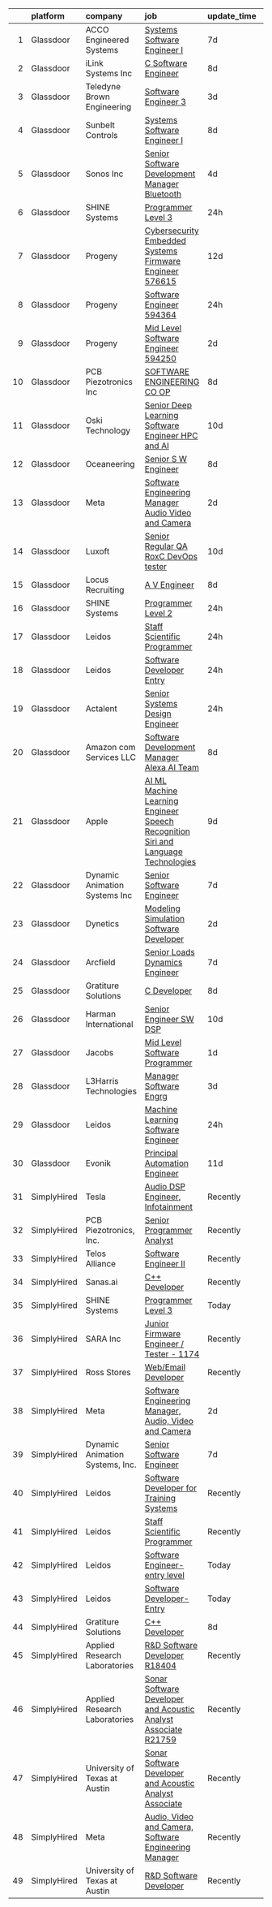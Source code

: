 

|    | platform    | company                         | job                                                                                                                                                                                                                                                                                                                                                                                                                                                                                                                                                                                                                                                                                                                                                                                                                                                                                                                                                                                                                                                                                                                                                                                                                                                                                                                                                                                                                                                                          | update_time   | location              |
|---:|:------------|:--------------------------------|:-----------------------------------------------------------------------------------------------------------------------------------------------------------------------------------------------------------------------------------------------------------------------------------------------------------------------------------------------------------------------------------------------------------------------------------------------------------------------------------------------------------------------------------------------------------------------------------------------------------------------------------------------------------------------------------------------------------------------------------------------------------------------------------------------------------------------------------------------------------------------------------------------------------------------------------------------------------------------------------------------------------------------------------------------------------------------------------------------------------------------------------------------------------------------------------------------------------------------------------------------------------------------------------------------------------------------------------------------------------------------------------------------------------------------------------------------------------------------------|:--------------|:----------------------|
|  1 | Glassdoor   | ACCO Engineered Systems         | [Systems Software Engineer I](https://www.glassdoor.com/partner/jobListing.htm?pos=123&ao=1136043&s=58&guid=000001830223a90190a2de11fa76237d&src=GD_JOB_AD&t=SR&vt=w&cs=1_cf4b02f8&cb=1662188235319&jobListingId=1008097368486&jrtk=3-0-1gc127a9aklut801-1gc127a9si7n3800-57f6178eae885cd2-)                                                                                                                                                                                                                                                                                                                                                                                                                                                                                                                                                                                                                                                                                                                                                                                                                                                                                                                                                                                                                                                                                                                                                                                 | 7d            | Azusa, CA             |
|  2 | Glassdoor   | iLink Systems Inc               | [C   Software Engineer](https://www.glassdoor.com/partner/jobListing.htm?pos=116&ao=1136043&s=58&guid=000001830223a90190a2de11fa76237d&src=GD_JOB_AD&t=SR&vt=w&ea=1&cs=1_e72f0322&cb=1662188235318&jobListingId=1008093948402&jrtk=3-0-1gc127a9aklut801-1gc127a9si7n3800-60cb20ccffb42bdf-)                                                                                                                                                                                                                                                                                                                                                                                                                                                                                                                                                                                                                                                                                                                                                                                                                                                                                                                                                                                                                                                                                                                                                                                  | 8d            | Remote                |
|  3 | Glassdoor   | Teledyne Brown Engineering      | [Software Engineer 3](https://www.glassdoor.com/partner/jobListing.htm?pos=124&ao=1136043&s=58&guid=000001830223a90190a2de11fa76237d&src=GD_JOB_AD&t=SR&vt=w&cs=1_88cfec3c&cb=1662188235319&jobListingId=1008103903070&jrtk=3-0-1gc127a9aklut801-1gc127a9si7n3800-167f0a9e37cd49ad-)                                                                                                                                                                                                                                                                                                                                                                                                                                                                                                                                                                                                                                                                                                                                                                                                                                                                                                                                                                                                                                                                                                                                                                                         | 3d            | Huntsville, AL        |
|  4 | Glassdoor   | Sunbelt Controls                | [Systems Software Engineer I](https://www.glassdoor.com/partner/jobListing.htm?pos=114&ao=1136043&s=58&guid=000001830223a90190a2de11fa76237d&src=GD_JOB_AD&t=SR&vt=w&cs=1_f788dc00&cb=1662188235318&jobListingId=1008094528170&jrtk=3-0-1gc127a9aklut801-1gc127a9si7n3800-ca9e57f26953670a-)                                                                                                                                                                                                                                                                                                                                                                                                                                                                                                                                                                                                                                                                                                                                                                                                                                                                                                                                                                                                                                                                                                                                                                                 | 8d            | Azusa, CA             |
|  5 | Glassdoor   | Sonos  Inc                      | [Senior Software Development Manager   Bluetooth](https://www.glassdoor.com/partner/jobListing.htm?pos=119&ao=1136043&s=58&guid=000001830223a90190a2de11fa76237d&src=GD_JOB_AD&t=SR&vt=w&cs=1_b46cc745&cb=1662188235318&jobListingId=1008101596522&jrtk=3-0-1gc127a9aklut801-1gc127a9si7n3800-2f7a172d2cdffa91-)                                                                                                                                                                                                                                                                                                                                                                                                                                                                                                                                                                                                                                                                                                                                                                                                                                                                                                                                                                                                                                                                                                                                                             | 4d            | Boston, MA            |
|  6 | Glassdoor   | SHINE Systems                   | [Programmer Level 3](https://www.glassdoor.com/partner/jobListing.htm?pos=109&ao=1136043&s=58&guid=000001830223a90190a2de11fa76237d&src=GD_JOB_AD&t=SR&vt=w&ea=1&cs=1_f3211a1b&cb=1662188235317&jobListingId=1008114863956&jrtk=3-0-1gc127a9aklut801-1gc127a9si7n3800-494a43996fc92e6e-)                                                                                                                                                                                                                                                                                                                                                                                                                                                                                                                                                                                                                                                                                                                                                                                                                                                                                                                                                                                                                                                                                                                                                                                     | 24h           | Bethesda, MD          |
|  7 | Glassdoor   | Progeny                         | [Cybersecurity Embedded Systems Firmware Engineer  576615 ](https://www.glassdoor.com/partner/jobListing.htm?pos=122&ao=1136043&s=58&guid=000001830223a90190a2de11fa76237d&src=GD_JOB_AD&t=SR&vt=w&cs=1_98be67d8&cb=1662188235318&jobListingId=1008084335081&jrtk=3-0-1gc127a9aklut801-1gc127a9si7n3800-f26ff092426987d8-)                                                                                                                                                                                                                                                                                                                                                                                                                                                                                                                                                                                                                                                                                                                                                                                                                                                                                                                                                                                                                                                                                                                                                   | 12d           | Manassas, VA          |
|  8 | Glassdoor   | Progeny                         | [Software Engineer  594364 ](https://www.glassdoor.com/partner/jobListing.htm?pos=112&ao=1136043&s=58&guid=000001830223a90190a2de11fa76237d&src=GD_JOB_AD&t=SR&vt=w&cs=1_0157c13c&cb=1662188235317&jobListingId=1008114124100&jrtk=3-0-1gc127a9aklut801-1gc127a9si7n3800-d0292f7b208eaa71-)                                                                                                                                                                                                                                                                                                                                                                                                                                                                                                                                                                                                                                                                                                                                                                                                                                                                                                                                                                                                                                                                                                                                                                                  | 24h           | California, MD        |
|  9 | Glassdoor   | Progeny                         | [Mid Level Software Engineer  594250 ](https://www.glassdoor.com/partner/jobListing.htm?pos=113&ao=1136043&s=58&guid=000001830223a90190a2de11fa76237d&src=GD_JOB_AD&t=SR&vt=w&cs=1_c3ac1894&cb=1662188235318&jobListingId=1008107027888&jrtk=3-0-1gc127a9aklut801-1gc127a9si7n3800-2b2924d642aa877e-)                                                                                                                                                                                                                                                                                                                                                                                                                                                                                                                                                                                                                                                                                                                                                                                                                                                                                                                                                                                                                                                                                                                                                                        | 2d            | Port Orchard, WA      |
| 10 | Glassdoor   | PCB Piezotronics  Inc           | [SOFTWARE ENGINEERING CO OP](https://www.glassdoor.com/partner/jobListing.htm?pos=108&ao=1136043&s=58&guid=000001830223a90190a2de11fa76237d&src=GD_JOB_AD&t=SR&vt=w&cs=1_9d78c49a&cb=1662188235317&jobListingId=1008094856568&jrtk=3-0-1gc127a9aklut801-1gc127a9si7n3800-850bf3205abda5f3-)                                                                                                                                                                                                                                                                                                                                                                                                                                                                                                                                                                                                                                                                                                                                                                                                                                                                                                                                                                                                                                                                                                                                                                                  | 8d            | Cincinnati, OH        |
| 11 | Glassdoor   | Oski Technology                 | [Senior Deep Learning Software Engineer  HPC and AI](https://www.glassdoor.com/partner/jobListing.htm?pos=127&ao=1136043&s=58&guid=000001830223a90190a2de11fa76237d&src=GD_JOB_AD&t=SR&vt=w&cs=1_b19271f6&cb=1662188235319&jobListingId=1008089700647&jrtk=3-0-1gc127a9aklut801-1gc127a9si7n3800-415153a12d672d19-)                                                                                                                                                                                                                                                                                                                                                                                                                                                                                                                                                                                                                                                                                                                                                                                                                                                                                                                                                                                                                                                                                                                                                          | 10d           | Santa Clara, CA       |
| 12 | Glassdoor   | Oceaneering                     | [Senior S W Engineer](https://www.glassdoor.com/partner/jobListing.htm?pos=125&ao=1136043&s=58&guid=000001830223a90190a2de11fa76237d&src=GD_JOB_AD&t=SR&vt=w&cs=1_9ee6ee72&cb=1662188235319&jobListingId=1008095513168&jrtk=3-0-1gc127a9aklut801-1gc127a9si7n3800-d17c4a4ab98199f6-)                                                                                                                                                                                                                                                                                                                                                                                                                                                                                                                                                                                                                                                                                                                                                                                                                                                                                                                                                                                                                                                                                                                                                                                         | 8d            | Clear Lake Shores, TX |
| 13 | Glassdoor   | Meta                            | [Software Engineering Manager  Audio  Video and Camera](https://www.glassdoor.com/partner/jobListing.htm?pos=103&ao=1110586&s=58&guid=000001830223a90190a2de11fa76237d&src=GD_JOB_AD&t=SR&vt=w&cs=1_9a2cb8d2&cb=1662188235317&jobListingId=1008107989408&cpc=654405A9B1E0A9F5&jrtk=3-0-1gc127a9aklut801-1gc127a9si7n3800-bf6dd54ba3a174c1--6NYlbfkN0DYl4UJW4r1Vl7FEn6T9F-rD9lpC-0oMJVSiWjK_MGUd8e8cHXcpv6KPyjLHZEfqkXwCrjci5IV6TR36tz9rqfgBZWX59j_hBP6r-nBUFIjc8cFKK_WS3vr_R_NQajNLdFQAbY89zkmF79CojFZbhQl_2ABBNWitdqEkqzyBOVg_OnxRZzJSyqcV69Bg-Odt0kqKP_HZUDjwDB8HgZt0O_47OUxFDvy0O2-Cat4XscFmHHtDkKY_Iz6Um_uP-WWfyXrSF6DMGG3zfO6KMbwS3BrVWcLnKNky8HgW7g0ph6MsKUWm-49MaQHN3o6u2WP1ASpquaTGYdYt75ltKhvQmlig1D69L3PGlAZmDoDsBDnJjwt2o1hg4H-HpJBy9DxwUco-kb2HrgL8fXlPFRGiEr158Gz295tErVpTyfA-9c-QGr9OC2oHvo8zu-DQ7hlIpc5xV942G5g-V_2fi_n5pSOLQJyKP9UIRvv8QlnDPw0x8IhOfTtFYsOHFfohxMokWNpcUPI102E4pGMQY-yMGiftbx5orI2myHaxWMmukz8cNefioyQCEx_z5FP-W0Yp8a7pEDqOsF9wktNHG9EI7b0IvbIpuifcJVqoIE-sIvFYVfwrq2ZhVGFdNy8ZUlcFdSYtG4UzOw-N1P_GIO4UXDV7jjLUDSoVJBQhpTHutwrwc89pACz0XwTst8oSVEffQ-ejg6kkloNnW3FnOrh-UsuJGPCyovQNMe0FRfwayD3bN0UrdrgzDJ346_kD6pwkmBoI6dmR9punljuNf6cOv5vzfXtL9X2uGy2NeseTQSiLl_aQ0OjY2jP3boy2cIy8kfMtLDipvqmAMXLbSpgg-9P9YgYGmzjYgCtKPOZVFC7GV7d7DpeVYJpRXPzQeqUsq1aN4SVW5-IqY_ybHWOk4q0eWGWpZkNmN-ueZlQK8at3e-b-twUA5kbweTKoK8ig4gAiR18SjX-fe0UAIUQ36JpzRj11zZmSd1w1mO3CKwXOrPGuYGj6u2rPj0p5ERrGJC6qxlrdd7Lvxm1dIOM9cGPkpUPIp4WqWx3wFuzpoK8IPkNaEUgT6ij)  | 2d            | Burlingame, CA        |
| 14 | Glassdoor   | Luxoft                          | [Senior Regular QA  RoxC DevOps tester ](https://www.glassdoor.com/partner/jobListing.htm?pos=130&ao=1136043&s=58&guid=000001830223a90190a2de11fa76237d&src=GD_JOB_AD&t=SR&vt=w&cs=1_db2f326c&cb=1662188235319&jobListingId=1008088764341&jrtk=3-0-1gc127a9aklut801-1gc127a9si7n3800-2ad273381694740b-)                                                                                                                                                                                                                                                                                                                                                                                                                                                                                                                                                                                                                                                                                                                                                                                                                                                                                                                                                                                                                                                                                                                                                                      | 10d           | Houston, TX           |
| 15 | Glassdoor   | Locus Recruiting                | [A V Engineer](https://www.glassdoor.com/partner/jobListing.htm?pos=105&ao=1110586&s=58&guid=000001830223a90190a2de11fa76237d&src=GD_JOB_AD&t=SR&vt=w&ea=1&cs=1_7790e9d1&cb=1662188235317&jobListingId=1008093955917&cpc=654405A9B1E0A9F5&jrtk=3-0-1gc127a9aklut801-1gc127a9si7n3800-ff4ecfd93e5a14ea--6NYlbfkN0CgImhk5fJGw6dJci_vsCP1QG2C4QL_KrKL3l_9WzjIuWgMVKsJbh9UUP2umljik0HMuB9YoHZRaI8v_OQZdTLmh1--6jmxHoWGi3LG8Y4dUcNJgnuYUGjZNLOZZ2oS-5hGw_KADJlZy9l47NswAXmstLYybxP5uT2yrdPYnGDyOhfQ86cqzoAGuXK-NQCqAK5pOUh00PaK8GrX2jUdY5TAaeeT3j6I4wEsTPI28h6cHud0TApjH0fuNMNcC33cGNG_02CAnj-SzFdbF_8zxOoApo9eFOGM5Nvs4phexBXG7nnR2P6KJwMCkhNwFqtFkxk0HOzH6NwSV-kx2_o88E-DheQfFEtp6ZO74o4Ks3qh0RGl5AeXgjY8yhlXVm1EeNvqNzPpAxpxBCMR9I4r0Hz07emeHQN3HVhTcEF-LgKXm8i3PN0LaCY0m1xSqRdwaNz9tFNvbU5AVQNUtdEsHYWuq7oM5hVdkR8EPqmyZ12Iv9YRzmIF0rvM)                                                                                                                                                                                                                                                                                                                                                                                                                                                                                                                                                                                                                                      | 8d            | Saint Louis, MO       |
| 16 | Glassdoor   | SHINE Systems                   | [Programmer Level 2](https://www.glassdoor.com/partner/jobListing.htm?pos=110&ao=1136043&s=58&guid=000001830223a90190a2de11fa76237d&src=GD_JOB_AD&t=SR&vt=w&cs=1_c3855e2d&cb=1662188235317&jobListingId=1008114863901&jrtk=3-0-1gc127a9aklut801-1gc127a9si7n3800-8d32ac5374fd15ce-)                                                                                                                                                                                                                                                                                                                                                                                                                                                                                                                                                                                                                                                                                                                                                                                                                                                                                                                                                                                                                                                                                                                                                                                          | 24h           | Bethesda, MD          |
| 17 | Glassdoor   | Leidos                          | [Staff Scientific Programmer](https://www.glassdoor.com/partner/jobListing.htm?pos=115&ao=1136043&s=58&guid=000001830223a90190a2de11fa76237d&src=GD_JOB_AD&t=SR&vt=w&cs=1_7fbde4e4&cb=1662188235318&jobListingId=1008114265250&jrtk=3-0-1gc127a9aklut801-1gc127a9si7n3800-1db047aca6211fd4-)                                                                                                                                                                                                                                                                                                                                                                                                                                                                                                                                                                                                                                                                                                                                                                                                                                                                                                                                                                                                                                                                                                                                                                                 | 24h           | Bethesda, MD          |
| 18 | Glassdoor   | Leidos                          | [Software Developer  Entry](https://www.glassdoor.com/partner/jobListing.htm?pos=106&ao=1136043&s=58&guid=000001830223a90190a2de11fa76237d&src=GD_JOB_AD&t=SR&vt=w&cs=1_825a86c5&cb=1662188235317&jobListingId=1008114309415&jrtk=3-0-1gc127a9aklut801-1gc127a9si7n3800-2b9381d73996060a-)                                                                                                                                                                                                                                                                                                                                                                                                                                                                                                                                                                                                                                                                                                                                                                                                                                                                                                                                                                                                                                                                                                                                                                                   | 24h           | Bethesda, MD          |
| 19 | Glassdoor   | Actalent                        | [Senior Systems Design Engineer](https://www.glassdoor.com/partner/jobListing.htm?pos=104&ao=1110586&s=58&guid=000001830223a90190a2de11fa76237d&src=GD_JOB_AD&t=SR&vt=w&ea=1&cs=1_766b962f&cb=1662188235317&jobListingId=1008114848893&cpc=B101C867B3EF2D75&jrtk=3-0-1gc127a9aklut801-1gc127a9si7n3800-412b66006b682c75--6NYlbfkN0ChYVx_I3yfZ_JDY3EFoivtqvi_stwnZ_kRt8Dowt_l_d1ydueao4NE-oUleRJ4yhjPp1siZD5EE8s_iig6ulvsPYCk9JvHNrhSUhte11OvzM3TSGLAX4VakrRoImjHtqx0fe-uour-HQFbYsH1ikq7HHQA0MikOipbs2UNsBwb58U4V9c1roZwmaI61FZrEncKYsJfLm37TIk8mcYmNjt31Z3MpnhbEWETMlg2Dptbdtrvmk904AQXhKomjliF2mj2pdZWtpRqcR5M268RVMZLvm00u0FcshYWUwg449r5io2-tQVEqhXm81MRiX44nxQF53OXkq-WltaYb3A5mGOz2xi31x1uFuXk-GWiDliMqW1Dm51vVbfJdIH7W11Levm2YK6TWWUbhXd7zIDbwjji6d38vkHeccUSK_fuLvOiw310siaeFF4O41SCMQJrfiFS29SuReYaaU-hMw29HYRU25_UjOg0QLRmOxA6OAfc2Jj9eQmaS77W7RwuDfjUXobIzc8xgkVDQnpgnALhqxaLLdBZiHEIplnR-SKzOFHDR_dCYgpLs1Ikz--7m1En1olCu2T1Q_WZ_s1NXeYfyqql0Yj0Ld66cOixXamqALidX33rU7MWNjD9u-o8TSuH_Qm19cPZfoBnlVMHzT_-J6ra03FS4rI7hlmNRy4uQnxoVLklr95XM6zbGjTnSJUENzTaC0-g-4VEFtlhlgEm-iM5sZQ-Tw25tKJ4yZjhnFLFx33UKqFJVMBKOUUh_Tc2qcAOFa70vdajT2s3DZNDAmC7rx80q5P5qVBfm9jJHdAx8PTq8Nmyh0Re_Sw7-TSJ8rD9j7E6BR2OWBFC16RV7hehI7eNNBfj382J1cUpi5vD72VGvM8p46iNkPe8XZyYdzTaQ3o0C6-Gk9PrYVdM_tiZ9KilKSkNIP_TN-V7YnaC1umrHIbgtPM8MM3nz_VCIUkj9ip2F-LNEq0XmdXKctL64BOZUrVgSKzFLbJtxLjM8g%3D%3D)                                                                                        | 24h           | Eden Prairie, MN      |
| 20 | Glassdoor   | Amazon com Services LLC         | [Software Development Manager  Alexa AI Team](https://www.glassdoor.com/partner/jobListing.htm?pos=126&ao=1136043&s=58&guid=000001830223a90190a2de11fa76237d&src=GD_JOB_AD&t=SR&vt=w&cs=1_9ec203b4&cb=1662188235319&jobListingId=1008093003319&jrtk=3-0-1gc127a9aklut801-1gc127a9si7n3800-18867b19135356d2-)                                                                                                                                                                                                                                                                                                                                                                                                                                                                                                                                                                                                                                                                                                                                                                                                                                                                                                                                                                                                                                                                                                                                                                 | 8d            | Washington, DC        |
| 21 | Glassdoor   | Apple                           | [AI ML   Machine Learning Engineer  Speech Recognition   Siri and Language Technologies](https://www.glassdoor.com/partner/jobListing.htm?pos=102&ao=1110586&s=58&guid=000001830223a90190a2de11fa76237d&src=GD_JOB_AD&t=SR&vt=w&cs=1_03e6fd14&cb=1662188235316&jobListingId=1008090134116&cpc=D69957E0862862E0&jrtk=3-0-1gc127a9aklut801-1gc127a9si7n3800-95ab63b9527761d3--6NYlbfkN0BvKrLyj5gPmtZO9T8euul8TCxuuKNOtzRJOomxnwSEodTz2Bc-sPZlm1JPYWoVnTHj-LBNUeZkph7mE8J9ma03TjJR_X3BK8QfNal74vELMKR6dfEaVunc6X7WjMzzPCmN5e_cneV7ZrJ2Wm2mWX4Hzg_kIZaVgHZZTQqseGMIrtinZ4nyBpSfvf0Jplu9OHE7LRe4hEkQeIdKJDekGPdBCLUl24VepnXwnT5g-mHqhnuZPxb_EWvRrqF3q0yXby0egpQMU3dfet7BQzEogOLLzkcI1wgLl9PSPcoO6jSF6uLfNy8BReWJofnjr3VPdC1-F1TnDBjevyZXk-zXLe3dVdXkK2ztvEc6MILu6jZmKUoGpJ01KNPZNZsBSw4U_vgFp1WqcCiuayQH7XKpDuD5BLqNgAssGhexDiwqhkgGHqVXEUArG5Pw3TVXqHoCfmBu8ZoJFYAIbJ7zqTxd98-IUjqjvIFsygctk2sWPt_XGUvGwGCZlQknJbS8WjzKPj3UvouiIWmzLeDnRrnqk1d_b8ew7xfYCu22K20kyXCiH2PPZ-laB-2g7q0MLZRF5K_E1OPiKYI47mBNBAwqLwNHLtxJzv81eUoIpz-EZt5l2xG0bC7V5mmmKS6JfjNPalvDlw9lFOMYjJVl50zCQ8fBtsk6kQJ5DH5H2uElpNFB0zKyY_awbNgYT_c9URcc46e-d6JLXW0ADltHjyEV9Pwzq2_w3ix-o7Zr_8JGpw1RtRx_0_pU8o3o5lcSyan5ucJEhul2Tj_c8W8ykuQ6bqQwGUp75rRz8kVDiQh2PMosmOgSQTXa2s7lCfqNPOWBy20O-LHJAa_YwUSXTZl2ugSwi1KIKlmlYqZjnTtHWhLJ6EIQwhPOlN56GdyDzDbzc9AeJVJT8uCZZHOViqWV2F-yqONoBvWR4ddmsRGCycxqMcw6Y1P5Ngz-kdqBcP2UsF5rcvsJRimvhNbLMHtmtvznUIyXz97ijCKwH1YmTIU9sicWpK1yuG8LJ8qze1VJNyDmkzCE4uOSCqfWA_T7rO65) | 9d            | Cambridge, MA         |
| 22 | Glassdoor   | Dynamic Animation Systems  Inc  | [Senior Software Engineer](https://www.glassdoor.com/partner/jobListing.htm?pos=101&ao=1110586&s=58&guid=000001830223a90190a2de11fa76237d&src=GD_JOB_AD&t=SR&vt=w&ea=1&cs=1_ce70f9bb&cb=1662188235316&jobListingId=1008097022519&cpc=D910AC0D9B8C6152&jrtk=3-0-1gc127a9aklut801-1gc127a9si7n3800-2cf94e30b6641f6d--6NYlbfkN0AOawT6mZh71eUfwBEuCSRq1zKoNsSWxY309hsujAVdQcpfBDKP4FIDB7DEblwyfrK8h4uhhYLUm3GRayL8jG9Bh_qcy3bRdR1rChF4LaBEmD-4ev_N7YeTNqFnwqjcMSODbR7CAV-dQhjIcv0p8z1swvJjFK6VUNTWHBVRZGr9YIistDfNQ979gVoSTMiAIMYBsFqmeEF3MvKarbpkCOz00Hk51BaWPvdwavaJvY1jVz7xoLlBOB1P_3-FatmgMQxBXgMY1eVOeEuCS7waq3o1CIEANIKP9Nk774uKa_VYH7oFKl2TnrpmKic9_vLgc6UF-ixinKQ46Yv5VIUHxGX9PA0K8c_bRmcOqdngcY_PavQK5MbTBjib5P9Z2qcwnYk7PMpkqQoAM193vTittvY7xfXH3bJY7lqa-HrXlEPdWfL_bln-UmNXheH3WRU79-9gtg3-ncCPUJlVIEMOJb1zM9CIbot7f_115FzcfVtUSTkWah1yYe3Vm0CnFHYdGUE%3D)                                                                                                                                                                                                                                                                                                                                                                                                                                                                                                                                                                                                            | 7d            | Bethesda, MD          |
| 23 | Glassdoor   | Dynetics                        | [Modeling   Simulation Software Developer](https://www.glassdoor.com/partner/jobListing.htm?pos=111&ao=1136043&s=58&guid=000001830223a90190a2de11fa76237d&src=GD_JOB_AD&t=SR&vt=w&cs=1_ebb694f2&cb=1662188235317&jobListingId=1008107016113&jrtk=3-0-1gc127a9aklut801-1gc127a9si7n3800-9fe05424e5d80326-)                                                                                                                                                                                                                                                                                                                                                                                                                                                                                                                                                                                                                                                                                                                                                                                                                                                                                                                                                                                                                                                                                                                                                                    | 2d            | Huntsville, AL        |
| 24 | Glassdoor   | Arcfield                        | [Senior Loads   Dynamics Engineer](https://www.glassdoor.com/partner/jobListing.htm?pos=129&ao=1136043&s=58&guid=000001830223a90190a2de11fa76237d&src=GD_JOB_AD&t=SR&vt=w&cs=1_79e5d8e7&cb=1662188235319&jobListingId=1008097696866&jrtk=3-0-1gc127a9aklut801-1gc127a9si7n3800-34fcbb7c588bc6c1-)                                                                                                                                                                                                                                                                                                                                                                                                                                                                                                                                                                                                                                                                                                                                                                                                                                                                                                                                                                                                                                                                                                                                                                            | 7d            | Brook Park, OH        |
| 25 | Glassdoor   | Gratiture Solutions             | [C   Developer](https://www.glassdoor.com/partner/jobListing.htm?pos=107&ao=1136043&s=58&guid=000001830223a90190a2de11fa76237d&src=GD_JOB_AD&t=SR&vt=w&ea=1&cs=1_4c4d41ef&cb=1662188235317&jobListingId=1008094540011&jrtk=3-0-1gc127a9aklut801-1gc127a9si7n3800-77ac20365027f3a3-)                                                                                                                                                                                                                                                                                                                                                                                                                                                                                                                                                                                                                                                                                                                                                                                                                                                                                                                                                                                                                                                                                                                                                                                          | 8d            | Remote                |
| 26 | Glassdoor   | Harman International            | [Senior Engineer  SW DSP](https://www.glassdoor.com/partner/jobListing.htm?pos=120&ao=1136043&s=58&guid=000001830223a90190a2de11fa76237d&src=GD_JOB_AD&t=SR&vt=w&cs=1_19c157a6&cb=1662188235318&jobListingId=1008089124378&jrtk=3-0-1gc127a9aklut801-1gc127a9si7n3800-d3dc39bc50705c8b-)                                                                                                                                                                                                                                                                                                                                                                                                                                                                                                                                                                                                                                                                                                                                                                                                                                                                                                                                                                                                                                                                                                                                                                                     | 10d           | Novi, MI              |
| 27 | Glassdoor   | Jacobs                          | [Mid Level Software Programmer](https://www.glassdoor.com/partner/jobListing.htm?pos=118&ao=1136043&s=58&guid=000001830223a90190a2de11fa76237d&src=GD_JOB_AD&t=SR&vt=w&cs=1_056658c4&cb=1662188235318&jobListingId=1008109797686&jrtk=3-0-1gc127a9aklut801-1gc127a9si7n3800-93ed135cb0a438e8-)                                                                                                                                                                                                                                                                                                                                                                                                                                                                                                                                                                                                                                                                                                                                                                                                                                                                                                                                                                                                                                                                                                                                                                               | 1d            | Tullahoma, TN         |
| 28 | Glassdoor   | L3Harris Technologies           | [Manager  Software Engrg](https://www.glassdoor.com/partner/jobListing.htm?pos=121&ao=1136043&s=58&guid=000001830223a90190a2de11fa76237d&src=GD_JOB_AD&t=SR&vt=w&cs=1_efbb5b75&cb=1662188235318&jobListingId=1008103248728&jrtk=3-0-1gc127a9aklut801-1gc127a9si7n3800-49e26382a2a12793-)                                                                                                                                                                                                                                                                                                                                                                                                                                                                                                                                                                                                                                                                                                                                                                                                                                                                                                                                                                                                                                                                                                                                                                                     | 3d            | California            |
| 29 | Glassdoor   | Leidos                          | [Machine Learning Software Engineer](https://www.glassdoor.com/partner/jobListing.htm?pos=117&ao=1136043&s=58&guid=000001830223a90190a2de11fa76237d&src=GD_JOB_AD&t=SR&vt=w&cs=1_788c7cca&cb=1662188235318&jobListingId=1008114325397&jrtk=3-0-1gc127a9aklut801-1gc127a9si7n3800-bf4d2cb1de72a3c1-)                                                                                                                                                                                                                                                                                                                                                                                                                                                                                                                                                                                                                                                                                                                                                                                                                                                                                                                                                                                                                                                                                                                                                                          | 24h           | Arlington, VA         |
| 30 | Glassdoor   | Evonik                          | [Principal Automation Engineer](https://www.glassdoor.com/partner/jobListing.htm?pos=128&ao=1136043&s=58&guid=000001830223a90190a2de11fa76237d&src=GD_JOB_AD&t=SR&vt=w&cs=1_d143bb1e&cb=1662188235319&jobListingId=1008085893965&jrtk=3-0-1gc127a9aklut801-1gc127a9si7n3800-4085108a0dc58fc7-)                                                                                                                                                                                                                                                                                                                                                                                                                                                                                                                                                                                                                                                                                                                                                                                                                                                                                                                                                                                                                                                                                                                                                                               | 11d           | Lafayette, IN         |
| 31 | SimplyHired | Tesla                           | [Audio DSP Engineer, Infotainment](https://www.simplyhired.com/job/TCu5dfyQ5a2i0gok_RJeBsz7z7UEdN-bb8A7kWTNNXGdZ-z-ZTi9pQ?q=acoustic+developer)                                                                                                                                                                                                                                                                                                                                                                                                                                                                                                                                                                                                                                                                                                                                                                                                                                                                                                                                                                                                                                                                                                                                                                                                                                                                                                                              | Recently      | Palo Alto, CA         |
| 32 | SimplyHired | PCB Piezotronics, Inc.          | [Senior Programmer Analyst](https://www.simplyhired.com/job/eQBYwWiHkxugufpP5RasTROUJ8GSCTQyB7il0JPt8M58snoQJ9LUjQ?q=acoustic+developer)                                                                                                                                                                                                                                                                                                                                                                                                                                                                                                                                                                                                                                                                                                                                                                                                                                                                                                                                                                                                                                                                                                                                                                                                                                                                                                                                     | Recently      | Depew, NY             |
| 33 | SimplyHired | Telos Alliance                  | [Software Engineer II](https://www.simplyhired.com/job/kZV61agVwkyatDwMDME2qzHjMH0qxJ0TKghEY8Q5euA1eovU2CLQnQ?q=acoustic+developer)                                                                                                                                                                                                                                                                                                                                                                                                                                                                                                                                                                                                                                                                                                                                                                                                                                                                                                                                                                                                                                                                                                                                                                                                                                                                                                                                          | Recently      | United States         |
| 34 | SimplyHired | Sanas.ai                        | [C++ Developer](https://www.simplyhired.com/job/OfOrk2GK8qtkXIcNYByn2PuJplYGhQ13uZQ6Ml5U-ypgUB5Y4bvF1Q?q=acoustic+developer)                                                                                                                                                                                                                                                                                                                                                                                                                                                                                                                                                                                                                                                                                                                                                                                                                                                                                                                                                                                                                                                                                                                                                                                                                                                                                                                                                 | Recently      | Remote                |
| 35 | SimplyHired | SHINE Systems                   | [Programmer Level 3](https://www.simplyhired.com/job/88P5OFJ08UUI20pfiOEElJs2bnRZ0ASQ2AtG43cooUW9kNRzKdsL8g?q=acoustic+developer)                                                                                                                                                                                                                                                                                                                                                                                                                                                                                                                                                                                                                                                                                                                                                                                                                                                                                                                                                                                                                                                                                                                                                                                                                                                                                                                                            | Today         | Bethesda, MD          |
| 36 | SimplyHired | SARA Inc                        | [Junior Firmware Engineer / Tester - 1174](https://www.simplyhired.com/job/Ewvlq-O8OrVgZoWDIhL274Lu0w75ObFRgVcw_yw6TUCyM1_tzlDW7g?q=acoustic+developer)                                                                                                                                                                                                                                                                                                                                                                                                                                                                                                                                                                                                                                                                                                                                                                                                                                                                                                                                                                                                                                                                                                                                                                                                                                                                                                                      | Recently      | Colorado Springs, CO  |
| 37 | SimplyHired | Ross Stores                     | [Web/Email Developer](https://www.simplyhired.com/job/iapHcCXyBAwSCQxFgqTzcH6pCeCWlT5U6RhkIjo60dultz2bPETatw?q=acoustic+developer)                                                                                                                                                                                                                                                                                                                                                                                                                                                                                                                                                                                                                                                                                                                                                                                                                                                                                                                                                                                                                                                                                                                                                                                                                                                                                                                                           | Recently      | Dublin, CA            |
| 38 | SimplyHired | Meta                            | [Software Engineering Manager, Audio, Video and Camera](https://www.simplyhired.com/job/AcPc5DUPNYj9CMf6xW8n3d6KbxKPxsL_pcHtarR3Yd9d8AKAG_9DPA?q=acoustic+developer)                                                                                                                                                                                                                                                                                                                                                                                                                                                                                                                                                                                                                                                                                                                                                                                                                                                                                                                                                                                                                                                                                                                                                                                                                                                                                                         | 2d            | Remote                |
| 39 | SimplyHired | Dynamic Animation Systems, Inc. | [Senior Software Engineer](https://www.simplyhired.com/job/AzssRDbf5igdq8fjkSjvzuWmDw_CyAuhZOcQrBC3CQsh09Ddu7iG1Q?q=acoustic+developer)                                                                                                                                                                                                                                                                                                                                                                                                                                                                                                                                                                                                                                                                                                                                                                                                                                                                                                                                                                                                                                                                                                                                                                                                                                                                                                                                      | 7d            | Bethesda, MD          |
| 40 | SimplyHired | Leidos                          | [Software Developer for Training Systems](https://www.simplyhired.com/job/bkZMqLcMEW3WoKMF4vv5LTlDXVzHoXRsF35WIS_tZNhHme0iBV-Cow?q=acoustic+developer)                                                                                                                                                                                                                                                                                                                                                                                                                                                                                                                                                                                                                                                                                                                                                                                                                                                                                                                                                                                                                                                                                                                                                                                                                                                                                                                       | Recently      | Bethesda, MD          |
| 41 | SimplyHired | Leidos                          | [Staff Scientific Programmer](https://www.simplyhired.com/job/GNbhlB7-Uc2eQlyNGjE87jjN9fhs_0AC_FMmdKmdJzhKOfWyK-2yuA?q=acoustic+developer)                                                                                                                                                                                                                                                                                                                                                                                                                                                                                                                                                                                                                                                                                                                                                                                                                                                                                                                                                                                                                                                                                                                                                                                                                                                                                                                                   | Recently      | Bethesda, MD          |
| 42 | SimplyHired | Leidos                          | [Software Engineer- entry level](https://www.simplyhired.com/job/Az5T0epSSCPR4XV7ajlOEo-A-9r5_k74JX5R6cCBLGfq_-y5m99KRg?q=acoustic+developer)                                                                                                                                                                                                                                                                                                                                                                                                                                                                                                                                                                                                                                                                                                                                                                                                                                                                                                                                                                                                                                                                                                                                                                                                                                                                                                                                | Today         | Bethesda, MD          |
| 43 | SimplyHired | Leidos                          | [Software Developer- Entry](https://www.simplyhired.com/job/OMt6vZk5JeJAtZd3_3AKdJWbvrBfdKa6bpt0Tl_hJw-ZvKWKZccq1Q?q=acoustic+developer)                                                                                                                                                                                                                                                                                                                                                                                                                                                                                                                                                                                                                                                                                                                                                                                                                                                                                                                                                                                                                                                                                                                                                                                                                                                                                                                                     | Today         | Bethesda, MD          |
| 44 | SimplyHired | Gratiture Solutions             | [C++ Developer](https://www.simplyhired.com/job/gLdS7TlxgJv6w6Jqu9bmi4KwhN9IwqX-SrFOKvDJP8TR1KwI8gsJyw?q=acoustic+developer)                                                                                                                                                                                                                                                                                                                                                                                                                                                                                                                                                                                                                                                                                                                                                                                                                                                                                                                                                                                                                                                                                                                                                                                                                                                                                                                                                 | 8d            | Remote                |
| 45 | SimplyHired | Applied Research Laboratories   | [R&D Software Developer R18404](https://www.simplyhired.com/job/iYsUoC4YVp2iNY6b_JtpfN9L4H2iAgnSxyEYjA8MjR38__eDQ3Tw0g?q=acoustic+developer)                                                                                                                                                                                                                                                                                                                                                                                                                                                                                                                                                                                                                                                                                                                                                                                                                                                                                                                                                                                                                                                                                                                                                                                                                                                                                                                                 | Recently      | Austin, TX            |
| 46 | SimplyHired | Applied Research Laboratories   | [Sonar Software Developer and Acoustic Analyst Associate R21759](https://www.simplyhired.com/job/Kjonhx6rqotT16KInNpdD1g1AD-YHGpBOYmlTLUpOzjO1-0c3CDpJg?q=acoustic+developer)                                                                                                                                                                                                                                                                                                                                                                                                                                                                                                                                                                                                                                                                                                                                                                                                                                                                                                                                                                                                                                                                                                                                                                                                                                                                                                | Recently      | Austin, TX            |
| 47 | SimplyHired | University of Texas at Austin   | [Sonar Software Developer and Acoustic Analyst Associate](https://www.simplyhired.com/job/G6MGPKPgcpavQ_-zy-lkoVJ1WVl1gKkEFvxcG1plaIkhkbEhWdhHOA?q=acoustic+developer)                                                                                                                                                                                                                                                                                                                                                                                                                                                                                                                                                                                                                                                                                                                                                                                                                                                                                                                                                                                                                                                                                                                                                                                                                                                                                                       | Recently      | Austin, TX            |
| 48 | SimplyHired | Meta                            | [Audio, Video and Camera, Software Engineering Manager](https://www.simplyhired.com/job/_oYuKuEo9Z3Ea-hjNFMmot2vKQ31oOvI9d1qmQa1ksOPRryB2zToYQ?q=acoustic+developer)                                                                                                                                                                                                                                                                                                                                                                                                                                                                                                                                                                                                                                                                                                                                                                                                                                                                                                                                                                                                                                                                                                                                                                                                                                                                                                         | Recently      | Burlingame, CA        |
| 49 | SimplyHired | University of Texas at Austin   | [R&D Software Developer](https://www.simplyhired.com/job/vqHuy_oZJgXYZ1HSMIdDPj22ukbWjaDArX3G_rEkMwPmFtnM5JtubQ?q=acoustic+developer)                                                                                                                                                                                                                                                                                                                                                                                                                                                                                                                                                                                                                                                                                                                                                                                                                                                                                                                                                                                                                                                                                                                                                                                                                                                                                                                                        | Recently      | Austin, TX            |